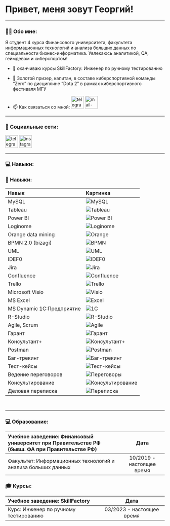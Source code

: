 # Привет, меня зовут Георгий!

---

### :man_technologist: Обо мне:

Я студент 4 курса Финансового университета, факультета информационных технологий и анализа больших данных по специальности бизнес-информатика. Увлекаюсь аналитикой, QA, геймдевом и киберспортом!

- :telescope: оканчиваю курсы SkillFactory: Инженер по ручному тестированию

- :seedling: Золотой призер, капитан, в составе киберспортивной команды “Zero” по дисциплине “Dota 2” в рамках киберспортивного фестиваля МГУ

- :mailbox: Как связаться со мной: [<img src='https://cdn.jsdelivr.net/npm/simple-icons@3.0.1/icons/telegram.svg' alt='telegram' height='40'>](https://t.me/Thain87)  [<img src='https://cdn.jsdelivr.net/npm/simple-icons@3.0.1/icons/mail-dot-ru.svg' alt='mail-dot-ru' height='40'>](vakarian.2000@mail.ru)

---

### 🤝 Социальные сети:
[<img src='https://cdn.jsdelivr.net/npm/simple-icons@3.0.1/icons/telegram.svg' alt='telegram' height='40'>](https://t.me/Thain87)
[<img src='https://cdn.jsdelivr.net/npm/simple-icons@3.0.1/icons/instagram.svg' alt='instagram' height='40'>](https://www.instagram.com/mr.thain007/) 

---

### 💻 Навыки:

### 💼 Навыки:

| Навык                 | Картинка                                              |
| :---------------------| :---------------------------------------------------- |
| MySQL                 | ![MySQL](https://studprosvet.ru/upload/007/u793/4/6/529e05ac.jpg) |
| Tableau               | ![Tableau](https://example.com/tableau.png)           |
| Power BI              | ![Power BI](https://example.com/powerbi.png)          |
| Loginome              | ![Loginome](https://example.com/loginome.png)         |
| Orange data mining    | ![Orange](https://example.com/orange.png)             |
| BPMN 2.0 (bizagi)     | ![BPMN](https://example.com/bpmn.png)                 |
| UML                   | ![UML](https://example.com/uml.png)                   |
| IDEF0                 | ![IDEF0](https://example.com/idef0.png)               |
| Jira                  | ![Jira](https://example.com/jira.png)                 |
| Confluence            | ![Confluence](https://example.com/confluence.png)     |
| Trello                | ![Trello](https://example.com/trello.png)             |
| Microsoft Visio       | ![Visio](https://example.com/visio.png)               |
| MS Excel              | ![Excel](https://example.com/excel.png)               |
| MS Dynamic 1С:Предприятие | ![1C](https://example.com/1c.png)                    |
| R-Studio              | ![R-Studio](https://example.com/rstudio.png)          |
| Agile, Scrum          | ![Agile](https://example.com/agile.png)               |
| Гарант                | ![Гарант](https://example.com/garant.png)             |
| Консультант+          | ![Консультант+](https://example.com/consultant.png)   |
| Postman               | ![Postman](https://example.com/postman.png)           |
| Баг-трекинг           | ![Баг-трекинг](https://example.com/bugtracking.png)   |
| Тест-кейсы            | ![Тест-кейсы](https://example.com/testcases.png)       |
| Ведение переговоров   | ![Переговоры](https://example.com/negotiations.png)   |
| Консультирование      | ![Консультирование](https://example.com/consulting.png) |
| Деловая переписка     | ![Переписка](https://example.com/correspondence.png)  |


<br/>  

---
### 💻 Образование:

| Учебное заведение: Финансовый университет при Правительстве РФ (бывш. ФА при Правительстве РФ) | Дата                         |
| :---------------------------------------------------------- | :-------------------------: |
| Факультет: Информационных технологий и анализа больших данных | 10/2019 - настоящее время   |

### 🎓 Курсы:

| Учебное заведение: SkillFactory                              | Дата                         |
| :---------------------------------------------------------- | :-------------------------: |
| Курс: Инженер по ручному тестированию                          | 03/2023 - настоящее время   |
